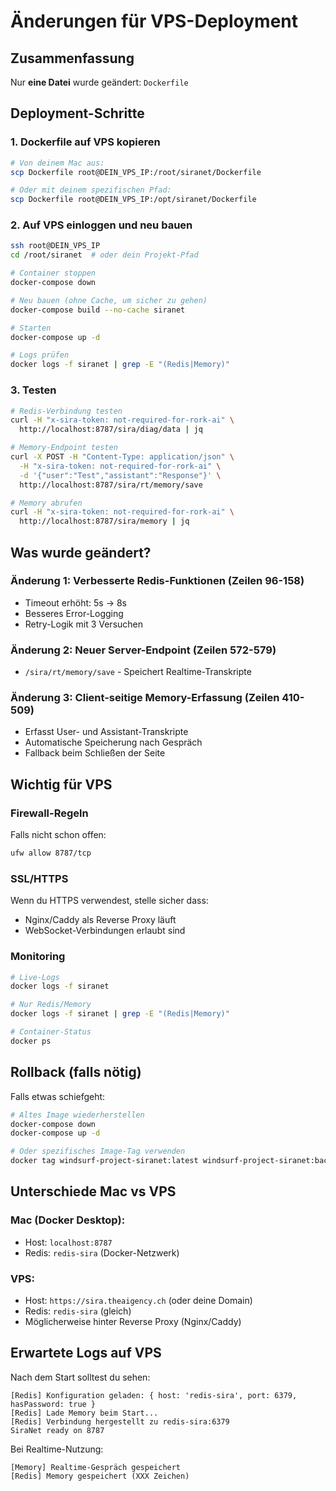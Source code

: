 # Änderungen für VPS-Deployment

## Zusammenfassung
Nur **eine Datei** wurde geändert: `Dockerfile`

## Deployment-Schritte

### 1. Dockerfile auf VPS kopieren
```bash
# Von deinem Mac aus:
scp Dockerfile root@DEIN_VPS_IP:/root/siranet/Dockerfile

# Oder mit deinem spezifischen Pfad:
scp Dockerfile root@DEIN_VPS_IP:/opt/siranet/Dockerfile
```

### 2. Auf VPS einloggen und neu bauen
```bash
ssh root@DEIN_VPS_IP
cd /root/siranet  # oder dein Projekt-Pfad

# Container stoppen
docker-compose down

# Neu bauen (ohne Cache, um sicher zu gehen)
docker-compose build --no-cache siranet

# Starten
docker-compose up -d

# Logs prüfen
docker logs -f siranet | grep -E "(Redis|Memory)"
```

### 3. Testen
```bash
# Redis-Verbindung testen
curl -H "x-sira-token: not-required-for-rork-ai" \
  http://localhost:8787/sira/diag/data | jq

# Memory-Endpoint testen
curl -X POST -H "Content-Type: application/json" \
  -H "x-sira-token: not-required-for-rork-ai" \
  -d '{"user":"Test","assistant":"Response"}' \
  http://localhost:8787/sira/rt/memory/save

# Memory abrufen
curl -H "x-sira-token: not-required-for-rork-ai" \
  http://localhost:8787/sira/memory | jq
```

## Was wurde geändert?

### Änderung 1: Verbesserte Redis-Funktionen (Zeilen 96-158)
- Timeout erhöht: 5s → 8s
- Besseres Error-Logging
- Retry-Logik mit 3 Versuchen

### Änderung 2: Neuer Server-Endpoint (Zeilen 572-579)
- `/sira/rt/memory/save` - Speichert Realtime-Transkripte

### Änderung 3: Client-seitige Memory-Erfassung (Zeilen 410-509)
- Erfasst User- und Assistant-Transkripte
- Automatische Speicherung nach Gespräch
- Fallback beim Schließen der Seite

## Wichtig für VPS

### Firewall-Regeln
Falls nicht schon offen:
```bash
ufw allow 8787/tcp
```

### SSL/HTTPS
Wenn du HTTPS verwendest, stelle sicher dass:
- Nginx/Caddy als Reverse Proxy läuft
- WebSocket-Verbindungen erlaubt sind

### Monitoring
```bash
# Live-Logs
docker logs -f siranet

# Nur Redis/Memory
docker logs -f siranet | grep -E "(Redis|Memory)"

# Container-Status
docker ps
```

## Rollback (falls nötig)

Falls etwas schiefgeht:
```bash
# Altes Image wiederherstellen
docker-compose down
docker-compose up -d

# Oder spezifisches Image-Tag verwenden
docker tag windsurf-project-siranet:latest windsurf-project-siranet:backup
```

## Unterschiede Mac vs VPS

### Mac (Docker Desktop):
- Host: `localhost:8787`
- Redis: `redis-sira` (Docker-Netzwerk)

### VPS:
- Host: `https://sira.theaigency.ch` (oder deine Domain)
- Redis: `redis-sira` (gleich)
- Möglicherweise hinter Reverse Proxy (Nginx/Caddy)

## Erwartete Logs auf VPS

Nach dem Start solltest du sehen:
```
[Redis] Konfiguration geladen: { host: 'redis-sira', port: 6379, hasPassword: true }
[Redis] Lade Memory beim Start...
[Redis] Verbindung hergestellt zu redis-sira:6379
SiraNet ready on 8787
```

Bei Realtime-Nutzung:
```
[Memory] Realtime-Gespräch gespeichert
[Redis] Memory gespeichert (XXX Zeichen)
```
